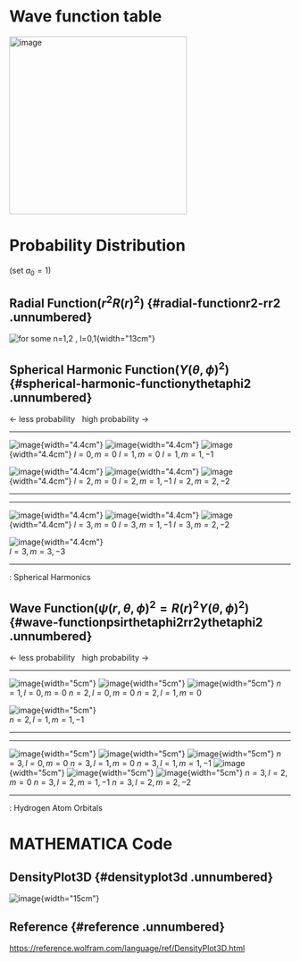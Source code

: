 # Wave function table

 <img width="318" alt="image" src="https://github.com/principia137/Hydrogen-Atom-Visualization/assets/62958764/f2be4858-6833-4fa7-b265-8c20e8ac8699">

# Probability Distribution

(set $a_0=1$)

## Radial Function($r^2 R(r)^2$) {#radial-functionr2-rr2 .unnumbered}

![for some n=1,2 , l=0,1](./img/Radial.PNG){width="13cm"}

## Spherical Harmonic Function($Y(\theta,\phi)^2$) {#spherical-harmonic-functionythetaphi2 .unnumbered}

$\leftarrow$ less probability    high probability $\rightarrow$

  --------------------------------------- --------------------------------------- ---------------------------------------
   ![image](./img/SH00.PNG){width="4.4cm"}   ![image](./img/SH10.PNG){width="4.4cm"}   ![image](./img/SH11.PNG){width="4.4cm"}
                $l=0, m=0$                              $l=1, m=0$                            $l=1, m=1, -1$
                                                                                  
   ![image](./img/SH20.PNG){width="4.4cm"}   ![image](./img/SH21.PNG){width="4.4cm"}   ![image](./img/SH22.PNG){width="4.4cm"}
                $l=2, m=0$                            $l=2, m=1, -1$                          $l=2, m=2, -2$
  --------------------------------------- --------------------------------------- ---------------------------------------

  --------------------------------------- --------------------------------------- ---------------------------------------
   ![image](./img/SH30.PNG){width="4.4cm"}   ![image](./img/SH31.PNG){width="4.4cm"}   ![image](./img/SH32.PNG){width="4.4cm"}
                $l=3, m=0$                            $l=3, m=1, -1$                          $l=3, m=2, -2$
                                                                                  
   ![image](./img/SH33.PNG){width="4.4cm"}                                          
              $l=3, m=3, -3$                                                      
  --------------------------------------- --------------------------------------- ---------------------------------------

  : Spherical Harmonics

## Wave Function($\psi(r,\theta,\phi)^2=R(r)^2Y(\theta,\phi)^2$) {#wave-functionpsirthetaphi2rr2ythetaphi2 .unnumbered}

$\leftarrow$ less probability    high probability $\rightarrow$

  -------------------------------------------- -------------------------------------------- --------------------------------------------
   ![image](./img/Hydrogen100.PNG){width="5cm"}   ![image](./img/Hydrogen200.PNG){width="5cm"}   ![image](./img/Hydrogen210.PNG){width="5cm"}
                $n=1, l=0, m=0$                              $n=2, l=0, m=0$                              $n=2, l=1, m=0$
                                                                                            
   ![image](./img/Hydrogen211.PNG){width="5cm"}                                               
              $n=2, l=1, m=1, -1$                                                           
  -------------------------------------------- -------------------------------------------- --------------------------------------------

  -------------------------------------------- -------------------------------------------- --------------------------------------------
   ![image](./img/Hydrogen300.PNG){width="5cm"}   ![image](./img/Hydrogen310.PNG){width="5cm"}   ![image](./img/Hydrogen311.PNG){width="5cm"}
                $n=3, l=0, m=0$                              $n=3, l=1, m=0$                            $n=3, l=1, m=1, -1$
   ![image](./img/Hydrogen320.PNG){width="5cm"}   ![image](./img/Hydrogen321.PNG){width="5cm"}   ![image](./img/Hydrogen322.PNG){width="5cm"}
                $n=3, l=2, m=0$                            $n=3, l=2, m=1, -1$                          $n=3, l=2, m=2, -2$
  -------------------------------------------- -------------------------------------------- --------------------------------------------

  : Hydrogen Atom Orbitals

# MATHEMATICA Code

## DensityPlot3D {#densityplot3d .unnumbered}

![image](./img/DensityPlot3D.PNG){width="15cm"}

## Reference {#reference .unnumbered}

<https://reference.wolfram.com/language/ref/DensityPlot3D.html>
